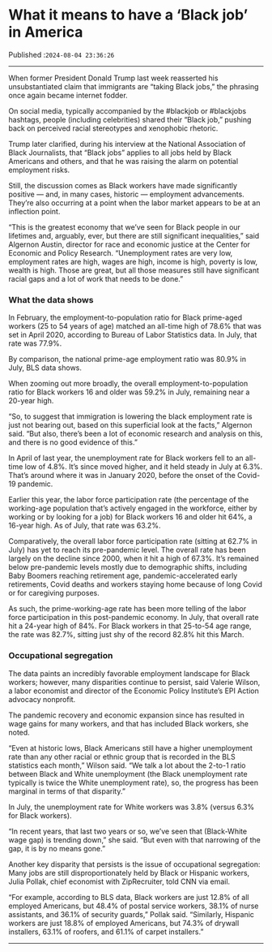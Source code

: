 # What it means to have a ‘Black job’ in America

Published :`2024-08-04 23:36:26`

---

When former President Donald Trump last week reasserted his unsubstantiated claim that immigrants are “taking Black jobs,” the phrasing once again became internet fodder.

On social media, typically accompanied by the #blackjob or #blackjobs hashtags, people (including celebrities) shared their “Black job,” pushing back on perceived racial stereotypes and xenophobic rhetoric.

Trump later clarified, during his interview at the National Association of Black Journalists, that “Black jobs” applies to all jobs held by Black Americans and others, and that he was raising the alarm on potential employment risks.

Still, the discussion comes as Black workers have made significantly positive — and, in many cases, historic — employment advancements. They’re also occurring at a point when the labor market appears to be at an inflection point.

“This is the greatest economy that we’ve seen for Black people in our lifetimes and, arguably, ever, but there are still significant inequalities,” said Algernon Austin, director for race and economic justice at the Center for Economic and Policy Research. “Unemployment rates are very low, employment rates are high, wages are high, income is high, poverty is low, wealth is high. Those are great, but all those measures still have significant racial gaps and a lot of work that needs to be done.”

### What the data shows

In February, the employment-to-population ratio for Black prime-aged workers (25 to 54 years of age) matched an all-time high of 78.6% that was set in April 2020, according to Bureau of Labor Statistics data. In July, that rate was 77.9%.

By comparison, the national prime-age employment ratio was 80.9% in July, BLS data shows.

When zooming out more broadly, the overall employment-to-population ratio for Black workers 16 and older was 59.2% in July, remaining near a 20-year high.

“So, to suggest that immigration is lowering the black employment rate is just not bearing out, based on this superficial look at the facts,” Algernon said. “But also, there’s been a lot of economic research and analysis on this, and there is no good evidence of this.”

In April of last year, the unemployment rate for Black workers fell to an all-time low of 4.8%. It’s since moved higher, and it held steady in July at 6.3%. That’s around where it was in January 2020, before the onset of the Covid-19 pandemic.

Earlier this year, the labor force participation rate (the percentage of the working-age population that’s actively engaged in the workforce, either by working or by looking for a job) for Black workers 16 and older hit 64%, a 16-year high. As of July, that rate was 63.2%.

Comparatively, the overall labor force participation rate (sitting at 62.7% in July) has yet to reach its pre-pandemic level. The overall rate has been largely on the decline since 2000, when it hit a high of 67.3%. It’s remained below pre-pandemic levels mostly due to demographic shifts, including Baby Boomers reaching retirement age, pandemic-accelerated early retirements, Covid deaths and workers staying home because of long Covid or for caregiving purposes.

As such, the prime-working-age rate has been more telling of the labor force participation in this post-pandemic economy. In July, that overall rate hit a 24-year high of 84%. For Black workers in that 25-to-54 age range, the rate was 82.7%, sitting just shy of the record 82.8% hit this March.

### Occupational segregation

The data paints an incredibly favorable employment landscape for Black workers; however, many disparities continue to persist, said Valerie Wilson, a labor economist and director of the Economic Policy Institute’s EPI Action advocacy nonprofit.

The pandemic recovery and economic expansion since has resulted in wage gains for many workers, and that has included Black workers, she noted.

“Even at historic lows, Black Americans still have a higher unemployment rate than any other racial or ethnic group that is recorded in the BLS statistics each month,” Wilson said. “We talk a lot about the 2-to-1 ratio between Black and White unemployment (the Black unemployment rate typically is twice the White unemployment rate), so, the progress has been marginal in terms of that disparity.”

In July, the unemployment rate for White workers was 3.8% (versus 6.3% for Black workers).

“In recent years, that last two years or so, we’ve seen that (Black-White wage gap) is trending down,” she said. “But even with that narrowing of the gap, it is by no means gone.”

Another key disparity that persists is the issue of occupational segregation: Many jobs are still disproportionately held by Black or Hispanic workers, Julia Pollak, chief economist with ZipRecruiter, told CNN via email.

“For example, according to BLS data, Black workers are just 12.8% of all employed Americans, but 48.4% of postal service workers, 38.1% of nurse assistants, and 36.1% of security guards,” Pollak said. “Similarly, Hispanic workers are just 18.8% of employed Americans, but 74.3% of drywall installers, 63.1% of roofers, and 61.1% of carpet installers.”

---

